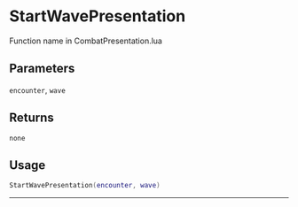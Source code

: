 # StartWavePresentation
Function name in CombatPresentation.lua
## Parameters
`encounter`, `wave`
## Returns
`none`
## Usage
```lua
StartWavePresentation(encounter, wave)
```
---
